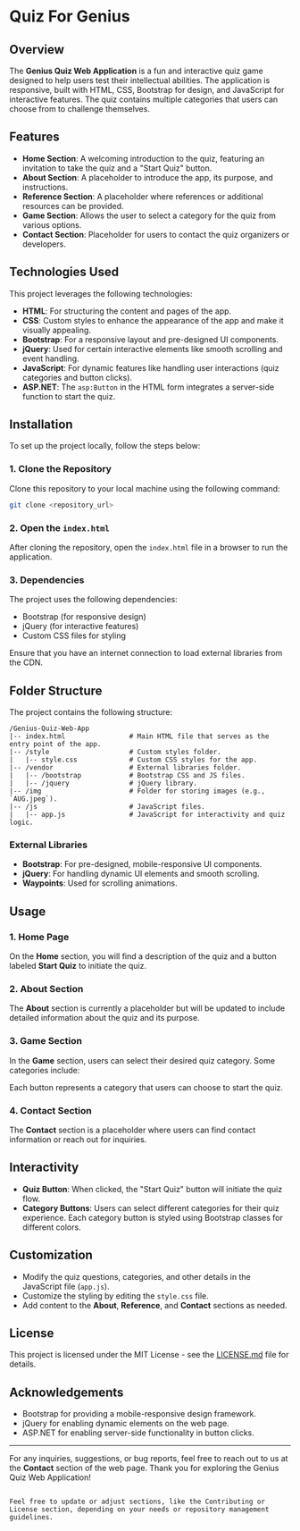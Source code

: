 # Quiz For Genius

## Overview
The **Genius Quiz Web Application** is a fun and interactive quiz game designed to help users test their intellectual abilities. The application is responsive, built with HTML, CSS, Bootstrap for design, and JavaScript for interactive features. The quiz contains multiple categories that users can choose from to challenge themselves.

## Features
- **Home Section**: A welcoming introduction to the quiz, featuring an invitation to take the quiz and a "Start Quiz" button.
- **About Section**: A placeholder to introduce the app, its purpose, and instructions.
- **Reference Section**: A placeholder where references or additional resources can be provided.
- **Game Section**: Allows the user to select a category for the quiz from various options.
- **Contact Section**: Placeholder for users to contact the quiz organizers or developers.
  
## Technologies Used
This project leverages the following technologies:
- **HTML**: For structuring the content and pages of the app.
- **CSS**: Custom styles to enhance the appearance of the app and make it visually appealing.
- **Bootstrap**: For a responsive layout and pre-designed UI components.
- **jQuery**: Used for certain interactive elements like smooth scrolling and event handling.
- **JavaScript**: For dynamic features like handling user interactions (quiz categories and button clicks).
- **ASP.NET**: The `asp:Button` in the HTML form integrates a server-side function to start the quiz.

## Installation

To set up the project locally, follow the steps below:

### 1. Clone the Repository
Clone this repository to your local machine using the following command:
```bash
git clone <repository_url>

```

### 2. Open the `index.html`
After cloning the repository, open the `index.html` file in a browser to run the application.

### 3. Dependencies
The project uses the following dependencies:
- Bootstrap (for responsive design)
- jQuery (for interactive features)
- Custom CSS files for styling

Ensure that you have an internet connection to load external libraries from the CDN.

## Folder Structure

The project contains the following structure:

```
/Genius-Quiz-Web-App
|-- index.html                # Main HTML file that serves as the entry point of the app.
|-- /style                    # Custom styles folder.
|   |-- style.css             # Custom CSS styles for the app.
|-- /vendor                   # External libraries folder.
|   |-- /bootstrap            # Bootstrap CSS and JS files.
|   |-- /jquery               # jQuery library.
|-- /img                      # Folder for storing images (e.g., `AUG.jpeg`).
|-- /js                       # JavaScript files.
|   |-- app.js                # JavaScript for interactivity and quiz logic.
```

### External Libraries
- **Bootstrap**: For pre-designed, mobile-responsive UI components.
- **jQuery**: For handling dynamic UI elements and smooth scrolling.
- **Waypoints**: Used for scrolling animations.

## Usage

### 1. Home Page
On the **Home** section, you will find a description of the quiz and a button labeled **Start Quiz** to initiate the quiz. 

### 2. About Section
The **About** section is currently a placeholder but will be updated to include detailed information about the quiz and its purpose.

### 3. Game Section
In the **Game** section, users can select their desired quiz category. Some categories include:


Each button represents a category that users can choose to start the quiz.

### 4. Contact Section
The **Contact** section is a placeholder where users can find contact information or reach out for inquiries.

## Interactivity

- **Quiz Button**: When clicked, the "Start Quiz" button will initiate the quiz flow.
- **Category Buttons**: Users can select different categories for their quiz experience. Each category button is styled using Bootstrap classes for different colors.

## Customization

- Modify the quiz questions, categories, and other details in the JavaScript file (`app.js`).
- Customize the styling by editing the `style.css` file.
- Add content to the **About**, **Reference**, and **Contact** sections as needed.


## License

This project is licensed under the MIT License - see the [LICENSE.md](LICENSE.md) file for details.

## Acknowledgements

- Bootstrap for providing a mobile-responsive design framework.
- jQuery for enabling dynamic elements on the web page.
- ASP.NET for enabling server-side functionality in button clicks.
  
---

For any inquiries, suggestions, or bug reports, feel free to reach out to us at the **Contact** section of the web page. Thank you for exploring the Genius Quiz Web Application!
```

Feel free to update or adjust sections, like the Contributing or License section, depending on your needs or repository management guidelines.
